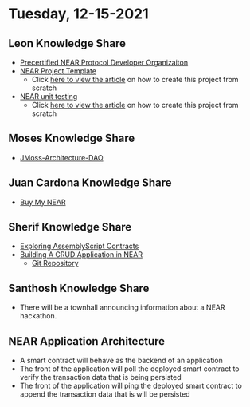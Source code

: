 # Tuesday, 12-15-2021

## Leon Knowledge Share
* [Precertified NEAR Protocol Developer Organizaiton](https://github.com/Precertified-NEAR-Protocol-Developer/jekyll.precertified-sessions)
* [NEAR Project Template](https://github.com/Precertified-NEAR-Protocol-Developer/near.projecttemplate)
    * Click [here to view the article](https://curriculeon.github.io/Curriculeon/lectures/blockchain/near/my-first-project/content.html) on how to create this project from scratch
* [NEAR unit testing](https://github.com/Precertified-NEAR-Protocol-Developer/near.my-first-unittest)
    * Click [here to view the article](https://curriculeon.github.io/Curriculeon/lectures/blockchain/near/unittest/content.html) on how to create this project from scratch

## Moses Knowledge Share
* [JMoss-Architecture-DAO](https://github.com/JMoss-Architecture-DAO/README)


## Juan Cardona Knowledge Share
* [Buy My NEAR](https://slides.com/juandavidnicholls/buy-me-near/)

## Sherif Knowledge Share
* [Exploring AssemblyScript Contracts](https://github.com/near-examples/workshop--exploring-assemblyscript-contracts)
* [Building A CRUD Application in NEAR](https://slides.com/juandavidnicholls/buy-me-near/)
    * [Git Repository](https://github.com/near-examples/crud-tutorial/)

## Santhosh Knowledge Share
* There will be a townhall announcing information about a NEAR hackathon.


## NEAR Application Architecture
* A smart contract will behave as the backend of an application
* The front of the application will poll the deployed smart contract to verify the transaction data that is being persisted
* The front of the application will ping the deployed smart contract to append the transaction data that is will be persisted